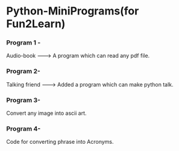 # Python-MiniPrograms(for Fun2Learn)

### Program 1 -
 Audio-book ---> A program which can read any pdf file.

### Program 2- 
 Talking friend ---> Added a program which can make python talk.

### Program 3- 
 Convert any image into ascii art.
 
### Program 4-
 Code for converting phrase into Acronyms.
